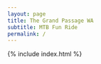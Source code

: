 ```yaml
---
layout: page
title: The Grand Passage WA
subtitle: MTB Fun Ride
permalink: /
---
```


{% include index.html %}
